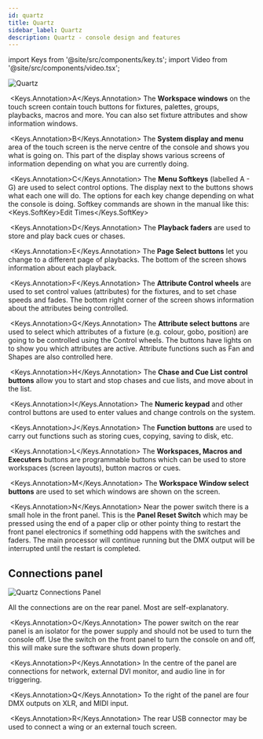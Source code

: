 ```yaml
---
id: quartz
title: Quartz
sidebar_label: Quartz
description: Quartz - console design and features
---
```


import Keys from '@site/src/components/key.ts';
import Video from '@site/src/components/video.tsx';

![Quartz](/docs/images/Quartz.png)



&nbsp;<Keys.Annotation>A</Keys.Annotation> The **Workspace windows** on the touch screen contain touch buttons for
fixtures, palettes, groups, playbacks, macros and more. You can also set
fixture attributes and show information windows.



&nbsp;<Keys.Annotation>B</Keys.Annotation> The **System display and menu** area of the touch screen is the nerve
centre of the console and shows you what is going on. This part of the
display shows various screens of information depending on what you are
currently doing.



&nbsp;<Keys.Annotation>C</Keys.Annotation> The **Menu Softkeys** (labelled A - G) are used to select control
options. The display next to the buttons shows what each one will do.
The options for each key change depending on what the console is doing.
Softkey commands are shown in the manual like this: <Keys.SoftKey>Edit Times</Keys.SoftKey>



&nbsp;<Keys.Annotation>D</Keys.Annotation> The **Playback faders** are used to store and play back cues or chases.



&nbsp;<Keys.Annotation>E</Keys.Annotation> The **Page Select buttons** let you change to a different page of
playbacks. The bottom of the screen shows information about each
playback.



&nbsp;<Keys.Annotation>F</Keys.Annotation> The **Attribute Control wheels** are used to set control values
(attributes) for the fixtures, and to set chase speeds and fades. The
bottom right corner of the screen shows information about the attributes
being controlled.



&nbsp;<Keys.Annotation>G</Keys.Annotation> The **Attribute select buttons** are used to select which attributes of
a fixture (e.g. colour, gobo, position) are going to be controlled using
the Control wheels. The buttons have lights on to show you which
attributes are active. Attribute functions such as Fan and Shapes are
also controlled here.



&nbsp;<Keys.Annotation>H</Keys.Annotation> The **Chase and Cue List control buttons** allow you to start and stop
chases and cue lists, and move about in the list.



&nbsp;<Keys.Annotation>I</Keys.Annotation> The **Numeric keypad** and other control buttons are used to enter
values and change controls on the system.



&nbsp;<Keys.Annotation>J</Keys.Annotation> The **Function buttons** are used to carry out functions such as storing
cues, copying, saving to disk, etc.



&nbsp;<Keys.Annotation>L</Keys.Annotation> The **Workspaces, Macros and Executers** buttons are programmable
buttons which can be used to store workspaces (screen layouts), button
macros or cues.



&nbsp;<Keys.Annotation>M</Keys.Annotation> The **Workspace Window select buttons** are used to set which windows
are shown on the screen.



&nbsp;<Keys.Annotation>N</Keys.Annotation> Near the power switch there is a small hole in the front panel. This is
the **Panel Reset Switch** which may be pressed using the end of a
paper clip or other pointy thing to restart the front panel electronics
if something odd happens with the switches and faders. The main
processor will continue running but the DMX output will be interrupted
until the restart is completed.

## Connections panel

![Quartz Connections Panel](/docs/images/Quartz-Connections-Panel.png)

All the connections are on the rear panel. Most are self-explanatory.



&nbsp;<Keys.Annotation>O</Keys.Annotation> The power switch on the rear panel is an isolator for the power supply
and should not be used to turn the console off. Use the switch on the
front panel to turn the console on and off, this will make sure the software shuts
down properly.



&nbsp;<Keys.Annotation>P</Keys.Annotation> In the centre of the panel are connections for network, external DVI monitor,
and audio line in for triggering.



&nbsp;<Keys.Annotation>Q</Keys.Annotation> To the right of the panel are four DMX outputs on XLR, and MIDI input.



&nbsp;<Keys.Annotation>R</Keys.Annotation> The rear USB connector may be used to connect a wing or an external
touch screen.
